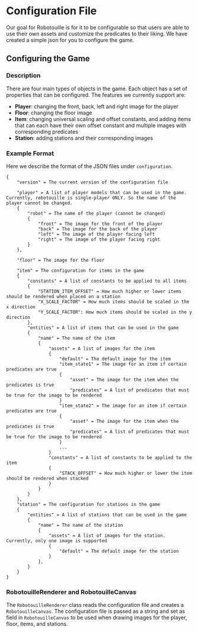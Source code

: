 # Configuration File

Our goal for Robotouille is for it to be configurable so that users are able to use their own assets and customize the predicates to their liking. We have created a simple json for you to configure the game.

## Configuring the Game

### Description

There are four main types of objects in the game. Each object has a set of properties that can be configured. The features we currently support are:

- **Player**: changing the front, back, left and right image for the player
- **Floor**: changing the floor image
- **Item**: changing universal scaling and offset constants, and adding items that can each have their own offset constant and multiple images with corresponding predicates
- **Station**: adding stations and their corresponding images

### Example Format

Here we describe the format of the JSON files under ```configuration```.

```
{
    "version" = The current version of the configuration file

    "player" = A list of player models that can be used in the game. Currently, robotouille is single-player ONLY. So the name of the player cannot be changed. 
    {
        "robot" = The name of the player (cannot be changed)
        {
            "front" = The image for the front of the player
            "back" = The image for the back of the player
            "left" = The image of the player facing left
            "right" = The image of the player facing right
        }
    },

    "floor" = The image for the floor

    "item" = The configuration for items in the game
    {
        "constants" = A list of constants to be applied to all items
        {
            "STATION_ITEM_OFFSET" = How much higher or lower items should be rendered when placed on a station
            "X_SCALE_FACTOR" = How much items should be scaled in the x direction
            "Y_SCALE_FACTOR": How much items should be scaled in the y direction
        },
        "entities" = A list of items that can be used in the game
        {
            "name" = The name of the item
            {
                "assets" = A list of images for the item
                {
                    "default" = The default image for the item
                    "item_state1" = The image for an item if certain predicates are true
                    {
                        "asset" = The image for the item when the predicates is true
                        "predicates" = A list of predicates that must be true for the image to be rendered
                    }
                    "item_state2" = The image for an item if certain predicates are true
                    {
                        "asset" = The image for the item when the predicates is true
                        "predicates" = A list of predicates that must be true for the image to be rendered
                    }
                    ...
                }
                "constants" = A list of constants to be applied to the item
                {
                    "STACK_OFFSET" = How much higher or lower the item should be rendered when stacked
                }
            }
        }
    },
    "station" = The configuration for stations in the game
    {
        "entities" = A list of stations that can be used in the game
        {
            "name" = The name of the station
            {
                "assets" = A list of images for the station. Currently, only one image is supported
                {
                    "default" = The default image for the station
                }
            },
        }
    }
}
```

### RobotouilleRenderer and RobotouilleCanvas

The ```RobotouilleRenderer``` class reads the configuration file and creates a ```RobotouilleCanvas```. The configuration file is passed as a string and set as field in ```RobotouilleCanvas``` to be used when drawing images for the player, floor, items, and stations. 
